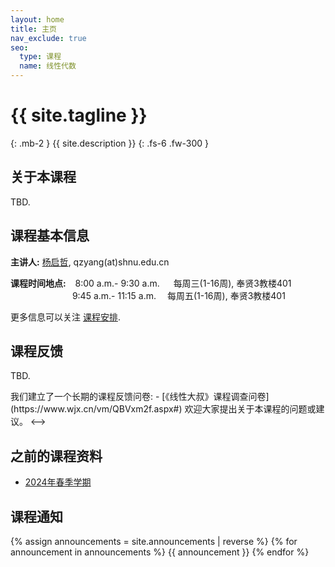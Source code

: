 ```yaml
---
layout: home
title: 主页
nav_exclude: true
seo:
  type: 课程
  name: 线性代数
---
```


# {{ site.tagline }}
{: .mb-2 }
{{ site.description }}
{: .fs-6 .fw-300 }

<!-- {% if site.announcements %}
{{ site.announcements.last }}
[Announcements](announcements.md){: .btn .btn-outline .fs-3 }
{% endif %} -->

## 关于本课程

TBD.

## 课程基本信息

**主讲人:** [杨启哲](https://basics.sjtu.edu.cn/~yangqizhe/), qzyang(at)shnu.edu.cn

**课程时间地点:** &ensp;&nbsp;8:00 a.m.- 9:30 a.m. &emsp; 每周三(1-16周), 奉贤3教楼401
 <br/>&emsp;&emsp;&emsp;&emsp;&emsp;&emsp;&nbsp;&ensp;&nbsp;9:45 a.m.- 11:15 a.m. &emsp;每周五(1-16周), 奉贤3教楼401


 更多信息可以关注 [课程安排](schedule.md).



## 课程反馈

TBD.
<!-->
我们建立了一个长期的课程反馈问卷:

- [《线性大叔》课程调查问卷](https://www.wjx.cn/vm/QBVxm2f.aspx#)

欢迎大家提出关于本课程的问题或建议。

<-->


## 之前的课程资料

- [2024年春季学期](https://www.la2024s.spacepenguin.com.cn)

## 课程通知

{% assign announcements = site.announcements | reverse %}
{% for announcement in announcements %}
{{ announcement }}
{% endfor %}

